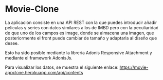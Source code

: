 # Movie-Clone

La aplicación consiste en una API REST con la que puedes introducir añadir peliculas y series con datos similares a los de IMBD pero con la peculiaridad de que uno de los campos es image, donde se almacena una imagen, que posteriormente el front puede cambiar de tamaño y adaptarla al diseño que desee.

Esto ha sido posible mediante la libreria Adonis Responsive Attachment y mediante el framework AdonisJs.

Para visualizar los datos, se muestra el siguiente enlace: https://movie-appclone.herokuapp.com/api/contents
